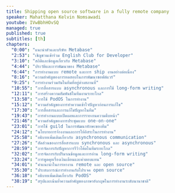 ```yaml
---
title: Shipping open source software in a fully remote company
speaker: Mahatthana Kelvin Nomsawadi
youtube: IVwBbhHOvSQ
managed: true
published: true
subtitles: [th]
chapters:
  "0:00": "แนะนำตัวและบริษัท Metabase"
  "2:53": "เชิญชวนเข้าร่วม English Club for Developer"
  "3:10": "สถิติและข้อมูลเกี่ยวกับ Metabase"
  "4:44": "ประวัติและการพัฒนาของ Metabase"
  "6:44": "การทำงานแบบ remote และการ ship งานอย่างต่อเนื่อง"
  "8:16": "ความสำคัญของการทดสอบในการพัฒนาซอฟต์แวร์"
  "9:25": "การทำงานร่วมกันในทีมที่อยู่ต่างสถานที่"
  "10:55": "การสื่อสารแบบ asynchronous และการใช้ long-form writing"
  "12:11": "การสร้างความสัมพันธ์ในทีมงานระยะไกล"
  "13:58": "การใช้ PodOS ในการทำงาน"
  "15:12": "ความสำคัญของการทำความเข้าใจปัญหาก่อนการแก้ไข"
  "17:30": "การสื่อสารและการแก้ไขปัญหาในทีม"
  "19:43": "การทำงานแบบเปิดเผยและการรายงานความคืบหน้า"
  "21:46": "ความสำคัญของการประชุมแบบ one-on-one"
  "23:01": "การใช้ guild ในการพัฒนาทักษะของทีม"
  "24:12": "นโยบายการจ้างงานและการให้อิสระในการทำงาน"
  "25:58": "อธิบายเพิ่มเติมเกี่ยวกับ asynchronous communication"
  "27:26": "สัดส่วนของการสื่อสารแบบ synchronous และ asynchronous"
  "28:59": "การจัดการกับปัญหาการรีวิวโค้ดในทีมระยะไกล"
  "32:02": "การจัดการกับปริมาณข้อมูลและการอ่าน long-form writing"
  "33:24": "การพูดคุยเรื่องเงินเดือนและค่าตอบแทน"
  "34:01": "คำแนะนำในการหางาน remote และ open source"
  "35:30": "ประสบการณ์การทำงานกับโปรเจค open source"
  "36:18": "อธิบายเพิ่มเติมเกี่ยวกับ PodOS"
  "38:19": "สรุปและเน้นย้ำความสำคัญของภาษาอังกฤษในการทำงานระดับนานาชาติ"
---
```

